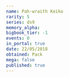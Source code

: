 ```yaml
---
name: Pah-wraith Keiko
rarity: 5
series: ds9
memory_alpha:
bigbook_tier: -1
events: 0
in_portal: true
date: 22/05/2018
obtained: Pack
mega: false
published: true
---
```



